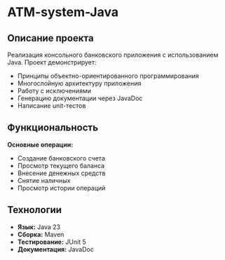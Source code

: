 # ATM-system-Java

## Описание проекта
Реализация консольного банковского приложения с использованием Java. Проект демонстрирует:
- Принципы объектно-ориентированного программирования
- Многослойную архитектуру приложения
- Работу с исключениями
- Генерацию документации через JavaDoc
- Написание unit-тестов

## Функциональность
**Основные операции:**
- Создание банковского счета
- Просмотр текущего баланса
- Внесение денежных средств
- Снятие наличных
- Просмотр истории операций

## Технологии
- **Язык:** Java 23
- **Сборка:** Maven
- **Тестирование:** JUnit 5
- **Документация:** JavaDoc
